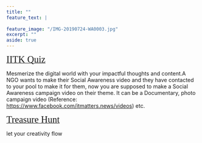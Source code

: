 ```yaml
---
title: ""
feature_text: |
  
feature_image: "/IMG-20190724-WA0003.jpg"
excerpt: ""
aside: true
---
```



[<span style="font-family:'Merriweather'; font-size:1.75em;">IITK Quiz</span>](/events/treasure_hunt.md "A link")

Mesmerize the digital world with your impactful thoughts and content.A NGO wants to make their Social Awareness video and they have contacted to your pool to make it for them, now you are supposed to make a Social Awareness campaign video on their theme. It can be a Documentary, photo campaign video (Reference: https://www.facebook.com/itmatters.news/videos) etc.


[<span style="font-family:'Merriweather'; font-size:1.75em;">Treasure Hunt</span>](/events/treasure_hunt "A link")

let your creativity flow 

